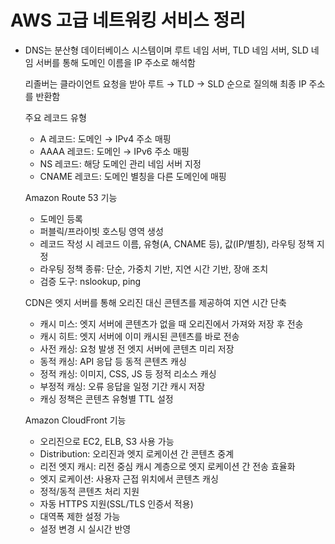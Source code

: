 # AWS 고급 네트워킹 서비스 정리

- DNS는 분산형 데이터베이스 시스템이며 루트 네임 서버, TLD 네임 서버, SLD 네임 서버를 통해 도메인 이름을 IP 주소로 해석함

  리졸버는 클라이언트 요청을 받아 루트 → TLD → SLD 순으로 질의해 최종 IP 주소를 반환함

  주요 레코드 유형

  - A 레코드: 도메인 → IPv4 주소 매핑
  - AAAA 레코드: 도메인 → IPv6 주소 매핑
  - NS 레코드: 해당 도메인 관리 네임 서버 지정
  - CNAME 레코드: 도메인 별칭을 다른 도메인에 매핑

  Amazon Route 53 기능

  - 도메인 등록
  - 퍼블릭/프라이빗 호스팅 영역 생성
  - 레코드 작성 시 레코드 이름, 유형(A, CNAME 등), 값(IP/별칭), 라우팅 정책 지정
  - 라우팅 정책 종류: 단순, 가중치 기반, 지연 시간 기반, 장애 조치
  - 검증 도구: nslookup, ping

  CDN은 엣지 서버를 통해 오리진 대신 콘텐츠를 제공하여 지연 시간 단축

  - 캐시 미스: 엣지 서버에 콘텐츠가 없을 때 오리진에서 가져와 저장 후 전송
  - 캐시 히트: 엣지 서버에 이미 캐시된 콘텐츠를 바로 전송
  - 사전 캐싱: 요청 발생 전 엣지 서버에 콘텐츠 미리 저장
  - 동적 캐싱: API 응답 등 동적 콘텐츠 캐싱
  - 정적 캐싱: 이미지, CSS, JS 등 정적 리소스 캐싱
  - 부정적 캐싱: 오류 응답을 일정 기간 캐시 저장
  - 캐싱 정책은 콘텐츠 유형별 TTL 설정

  Amazon CloudFront 기능

  - 오리진으로 EC2, ELB, S3 사용 가능
  - Distribution: 오리진과 엣지 로케이션 간 콘텐츠 중계
  - 리전 엣지 캐시: 리전 중심 캐시 계층으로 엣지 로케이션 간 전송 효율화
  - 엣지 로케이션: 사용자 근접 위치에서 콘텐츠 캐싱
  - 정적/동적 콘텐츠 처리 지원
  - 자동 HTTPS 지원(SSL/TLS 인증서 적용)
  - 대역폭 제한 설정 가능
  - 설정 변경 시 실시간 반영
